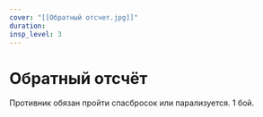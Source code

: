 ```yaml
---
cover: "[[Обратный отсчет.jpg]]"
duration: 
insp_level: 3
---
```

# Обратный отсчёт

Противник обязан пройти спасбросок или парализуется. 1 бой.
